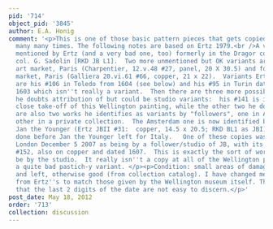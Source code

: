 ```yaml
---
pid: '714'
object_pid: '3845'
author: E.A. Honig
comment: '<p>This is one of those basic pattern pieces that gets copied and altered
  many many times. The following notes are based on Ertz 1979.<br />A variant not
  mentioned by Ertz (and a very bad one, too) formerly in the Dragor collection, Denmark,
  col. G. Sadolin [RKD JB L1].  Two more unmentioned but OK variants are:  formerly
  art market, Paris (Charpentier, 12.v.48 #27, panel, 20 X 30.5) and formerly art
  market, Paris (Galliera 20.vi.61 #66, copper, 21 x 22).  Variants Ertz does list
  are his #106 in Toledo from 1604 (see below) and his #95 in Turin dated perhaps
  1603 which isn''t really a variant.  Then there are three more possibilities--ones
  he doubts attribution of but could be studio variants:  his #141 is indeed a quite
  close take-off of this Wellington painting, while the other two he doesn''t illustrate.  There
  are also two works he identifies as variants by "followers", one in Amsterdam and
  other in a private collection.  The Amsterdam one is now identified by Ertz as a
  Jan the Younger (Ertz JBII #31:  copper, 14.5 x 20.5; RKD BL1 as JBI) supposedly
  done before Jan the Younger left for Italy.   One of these copies was sold Sotheby''s
  London December 5 2007 as being by a follower/studio of JB, with its pendant Ertz
  #152, also on copper and dated 1607.  This is exactly the sort of work that could
  be by the studio.  It really isn''t a copy at all of the Wellington picture but
  a quite bad pastich-y variant. </p><p>Condition: small areas of damage upper right
  and left, otherwise good (from collection catalog). I have changed measurements
  from Ertz''s to match those given by the Wellington museum itself. They also note
  that the last 2 digits of the date are not easy to discern.</p>'
post_date: May 18, 2012
order: '713'
collection: discussion
---
```

